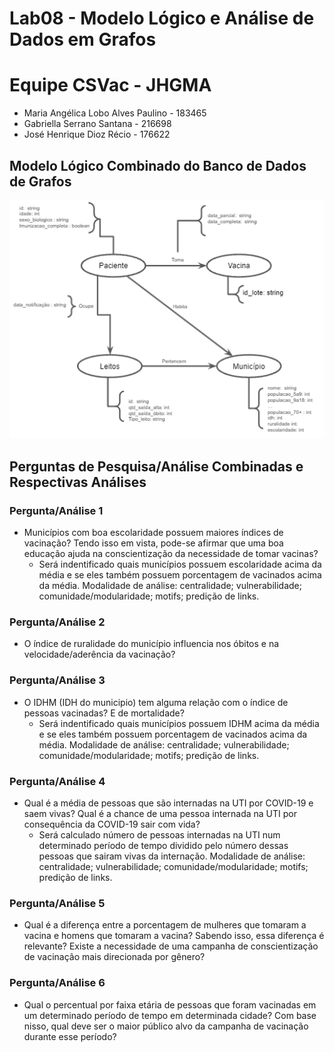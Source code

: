 # Lab08 - Modelo Lógico e Análise de Dados em Grafos

# Equipe CSVac - JHGMA
* Maria Angélica Lobo Alves Paulino - 183465
* Gabriella Serrano Santana - 216698
* José Henrique Dioz Récio - 176622

## Modelo Lógico Combinado do Banco de Dados de Grafos
![Modelo Lógico de Grafos](images/modelo-logico-grafos.png)

## Perguntas de Pesquisa/Análise Combinadas e Respectivas Análises

### Pergunta/Análise 1
* Municípios com boa escolaridade possuem maiores índices de vacinação? Tendo isso em vista, pode-se afirmar que uma boa educação ajuda na conscientização da necessidade de tomar vacinas? 
  * Será indentificado quais municípios possuem escolaridade acima da média e se eles também possuem porcentagem de vacinados acima da média. Modalidade de análise: centralidade; vulnerabilidade; comunidade/modularidade; motifs; predição de links. 

### Pergunta/Análise 2
 * O índice de ruralidade do município influencia nos óbitos e na velocidade/aderência da vacinação?

### Pergunta/Análise 3
 * O IDHM (IDH do municipio) tem alguma relação com o índice de pessoas vacinadas? E de mortalidade?
   * Será indentificado quais municípios possuem IDHM acima da média e se eles também possuem porcentagem de vacinados acima da média. Modalidade de análise: centralidade; vulnerabilidade; comunidade/modularidade; motifs; predição de links. 

### Pergunta/Análise 4
* Qual é a média de pessoas que são internadas na UTI por COVID-19 e saem vivas? Qual é a chance de uma pessoa internada na UTI por consequência da COVID-19 sair com vida? 
  * Será calculado número de pessoas internadas na UTI num determinado período de tempo dividido pelo número dessas pessoas que sairam vivas da internação. Modalidade de análise: centralidade; vulnerabilidade; comunidade/modularidade; motifs; predição de links. 
 
### Pergunta/Análise 5
 * Qual é a diferença entre a porcentagem de mulheres que tomaram a vacina e homens que tomaram a vacina? Sabendo isso, essa diferença é relevante? Existe a necessidade de uma campanha de conscientização de vacinação mais direcionada por gênero?

### Pergunta/Análise 6
 * Qual o percentual por faixa etária de pessoas que foram vacinadas em um determinado período de tempo em determinada cidade? Com base nisso, qual deve ser o maior público alvo da campanha de vacinação durante esse período?
